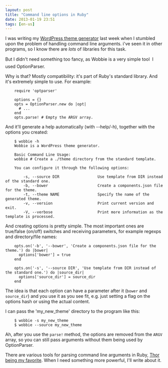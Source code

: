 ```yaml
---
layout: post
title: "Command line options in Ruby"
date: 2013-01-19 23:51
tags: [en-us]
---
```


I was writing my [WordPress theme generator](http//github.com/agarie/wobbie) last week when I stumbled upon the problem of handling command line arguments. i've seen it in other programs, so I know there are *lots* of libraries for this task.

But I didn't need something too fancy, as Wobbie is a very simple tool &#151; I used OptionParser.

<!--more-->

Why is that? Mostly compatibility: it's part of Ruby's standard library. And it's extremely simple to use. For example:

		require 'optparser'

		options = {}
		opts = OptionParser.new do |opt|
		  # ...
		end
		opts.parse! # Empty the ARGV array.

And it'll generate a help automatically (with --help/-h), together with the options you created:

		$ wobbie -h
		Wobbie is a WordPress theme generator.

		Basic Command Line Usage:
		wobbie # Create a ./theme directory from the standard template.

		You can configure it through the following options:

		    -s, --source DIR                 Use template from DIR instead of the standard one.
		    -b, --bower                      Create a components.json file for the theme.
		    -t, --theme NAME                 Specify the name of the generated theme.
		    -v, --version                    Print current version and exit.
		    -V, --verbose                    Print more information as the template is processed.

And creating options is pretty simple. The most important ones are true/false (on/off) switches and receiving parameters, for example regexps and directory/file names:

		opts.on('-b', '--bower', 'Create a components.json file for the theme.') do |bower|
		  options['bower'] = true
		end

		opts.on('-s', '--source DIR', 'Use template from DIR instead of the standard one.') do |source_dir|
		  options['source_dir'] = source_dir
		end

The idea is that each option can have a parameter after it (`bower` and `source_dir`) and you use it as you see fit, e.g. just setting a flag on the options hash or using the actual content.

I can pass the 'my\_new\_theme' directory to the program like this:

		$ wobbie -s my_new_theme
		$ wobbie --source my_new_theme

Ah, after you use the `parse!` method, the options are removed from the `ARGV` array, so you can still pass arguments without them being used by OptionParser.

There are various tools for parsing command line arguments in Ruby, [Thor being my favorite](https://github.com/wycats/thor). When I need something more powerful, I'll write about it.